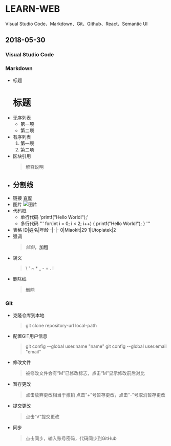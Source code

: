 # LEARN-WEB
Visual Studio Code、Markdown、Git、Github、React、Semantic UI

## 2018-05-30

### Visual Studio Code

### Markdown
* 标题
    # 标题
* 无序列表
    * 第一项
    * 第二项
* 有序列表
    1. 第一项
    2. 第二项
* 区块引用
    > 解释说明
* 分割线
    ---
* 链接
    [百度](https://www.baidu.com/)
* 图片
    ![图片](https://www.baidu.com/img/bd_logo1.png)
* 代码框
    * 单行代码
    'printf("Hello World!");'
    * 多行代码
    '''
    for(int i = 0; i < 2; i++)
    {
        printf("Hello World!");
    }
    '''
* 表格
    ID|姓名|年龄
    -|-|-
    0|Miaokit|29
    1|Utopiatek|2
* 强调
    > _倾斜_，__加粗__
* 转义
    > \\ \' \~ \* \_ \- \+ \. \!
* 删除线
    > ~~删除~~

### Git
* 克隆仓库到本地
    > git clone repository-url local-path
* 配置GIT用户信息
    > git config --global user.name "name"
    > git config --global user.email "email"
* 修改文件
    > 被修改文件会有“M”已修改标志，点击“M”显示修改前后对比
* 暂存更改
    > 点击放弃更改相当于撤销
    > 点击“+”号暂存更改，点击“-”号取消暂存更改
* 提交更改
    > 点击“√”提交更改
* 同步
    > 点击同步，输入账号密码，代码同步到GitHub
